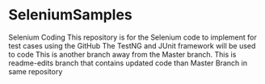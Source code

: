 # SeleniumSamples
Selenium Coding
This repository is for the Selenium code to implement for test cases using the GitHub
The TestNG and JUnit framework will be used to code
This is another branch away from the Master branch.
This is readme-edits branch that contains updated code than Master Branch in same repository

